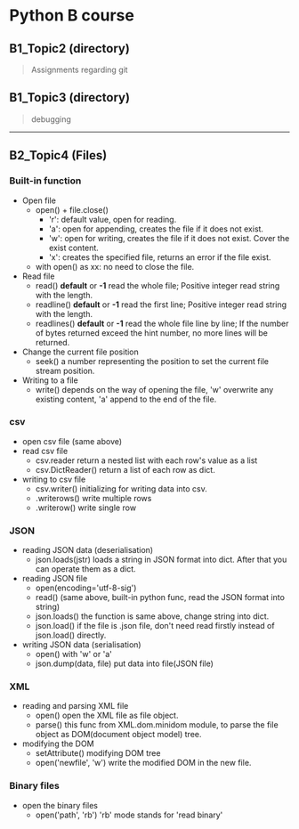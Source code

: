 # Python B course
## B1_Topic2 (directory)
> Assignments regarding git
## B1_Topic3 (directory)
> debugging
---

## B2_Topic4 (Files)
### **Built-in function**
- Open file
    - open() + file.close()
        - 'r': default value, open for reading.
        - 'a': open for appending, creates the file if it does not exist.
        - 'w': open for writing, creates the file if it does not exist. Cover the exist content.
        - 'x': creates the specified file, returns an error if the file exist.
    - with open() as xx: no need to close the file.
- Read file
    - read() **default** or **-1** read the whole file; Positive integer read string with the length.
    - readline() **default** or **-1** read the first line; Positive integer read string with the length.
    - readlines() **default** or **-1** read the whole file line by line; If the number of bytes returned exceed the hint number, no more lines will be returned.
- Change the current file position
    - seek() a number representing the position to set the current file stream position.
- Writing to a file
    - write() depends on the way of opening the file, 'w' overwrite any existing content, 'a' append to the end of the file.

### **csv**
- open csv file (same above)
- read csv file
    - csv.reader return a nested list with each row's value as a list
    - csv.DictReader() return a list of each row as dict.
- writing to csv file
    - csv.writer() initializing for writing data into csv.
    - .writerows() write multiple rows
    - .writerow() write single row

### **JSON**
- reading JSON data (deserialisation)
    - json.loads(jstr) loads a string in JSON format into dict. After that you can operate them as a dict.
- reading JSON file
    - open(encoding='utf-8-sig') 
    - read() (same above, built-in python func, read the JSON format into string)
    - json.loads() the function is same above, change string into dict.
    - json.load() if the file is .json file, don't need read firstly instead of json.load() directly.
- writing JSON data (serialisation)
    - open() with 'w' or 'a'
    - json.dump(data, file) put data into file(JSON file)

### **XML**
- reading and parsing XML file
    - open() open the XML file as file object.
    - parse() this func from XML.dom.minidom module, to parse the file object as DOM(document object model) tree.
- modifying the DOM
    - setAttribute() modifying DOM tree
    - open('newfile', 'w') write the modified DOM in the new file.

### **Binary files**
- open the binary files
    - open('path', 'rb') 'rb' mode stands for 'read binary'
